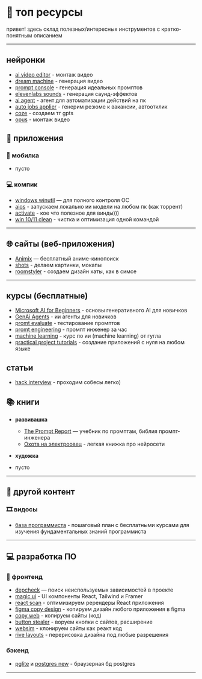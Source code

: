 # 📖 топ ресурсы

привет! здесь склад полезных/интересных инструментов с кратко-понятным описанием

---

## нейронки
- [ai video editor](https://www.captions.ai/tools/ai-video-editor) - монтаж видео
- [dream machine](https://lumalabs.ai/dream-machine) - генерация видео
- [prompt console](https://console.anthropic.com/dashboard) - генерация идеальных промптов
- [elevenlabs sounds](https://elevenlabs.io/app/sound-effects) - генерация саунд-эффектов
- [ai agent](https://github.com/corbt/agent.exe) - агент для автоматизации действий на пк
- [auto jobs applier](https://github.com/AIHawk-FOSS/Auto_Jobs_Applier_AI_Agent) - генерим резюме к вакансии, автоотклик
- [coze](https://www.coze.com/) - создаем тг gpts
- [opus](https://www.opus.pro/clipanything) - монтаж видео

## 📱 приложения
### 📱 мобилка
- пусто

### 💻 компик
- [windows winutil](https://github.com/ChrisTitusTech/winutil) — для полного контроля ОС
- [aios](https://aios.network/) - запускаем локально ии модели на любом пк (как торрент)
- [activate](https://github.com/massgravel/Microsoft-Activation-Scripts) - кое что полезное для винды)))
- [win 10/11 clean](https://github.com/Raphire/Win11Debloat) - чистка и оптимизация одной командой

---

## 🌐 сайты (веб-приложения)
- [Animix](https://animix.lol/) — бесплатный аниме-кинопоиск
- [shots](https://shots.so/) - делаем картинки, мокапы
- [roomstyler](https://roomstyler.com/) - создаем дизайн хаты, как в симсе

---

## курсы (бесплатные)
- [Microsoft AI for Beginners](https://github.com/microsoft/generative-ai-for-beginners) - основы генеративного AI для новичков
- [GenAi Agents](https://github.com/NirDiamant/GenAI_Agents) - ии агенты для новичков
- [promt evaluate](https://github.com/anthropics/courses/tree/master/prompt_evaluations) - тестирование промптов
- [promt engineering](https://www.coursera.org/projects/prompt-engineering-with-llama-2) - промпт инженер за час
- [machine learning](https://developers.google.com/machine-learning/crash-course?hl=ru) - курс по ии (machine learning) от гугла
- [practical project tutorials](https://github.com/practical-tutorials/project-based-learning) - создание приложений с нуля на любом языке

## статьи
- [hack interview](https://betterprogramming.pub/hack-your-next-interview-with-generative-ai-fb8c8bc3cbce?gi=9a7299a04841) - проходим собесы легко)

## 📚 книги
- **развивашка**
  - [The Prompt Report](https://arxiv.org/pdf/2406.06608) — учебник по промптам, библия промпт-инженера
  - [Охота на электроовец](https://markoff.science/#book) - легкая книжка про нейросети

- **художка**
 - пусто

---

## 🎥 другой контент
### 🎞 видосы
- [база программиста](https://youtu.be/fW_imcrTA_c?si=a_EtNT3zrlsKHo5A) - пошаговый план с бесплатными курсами для изучения фундаментальных знаний программиста

---
## 💻 разработка ПО
### 🔮 фронтенд
- [depcheck](https://www.npmjs.com/package/depcheck) — поиск неиспользуемых зависимостей в проекте
- [magic ui](https://github.com/magicuidesign/magicui?tab=readme-ov-file) - UI компоненты React, Tailwind и Framer
- [react scan](https://github.com/aidenybai/react-scan) - оптимизируем ререндеры React приложения
- [figma copy design](https://www.figma.com/community/plugin/1159123024924461424/html-to-design-by-divriots-import-websites-to-figma-designs-web-html-css) - копируем дизайн любого приложения в figma
- [copy web](https://gist.github.com/markflorkowski/4269bc529324dceb2858c77b7609704c) - копируем сайты (код)
- [button stealer](https://anatolyzenkov.com/stolen-buttons/button-stealer) - воруем кнопки с сайтов, расширение
- [websim](https://websim.ai/) - клонируем сайты как реакт код
- [rive layouts](https://rive.app/blog/introducing-layouts) - перерисовка дизайна под любые разрешения

### бэкенд
- [pglite](https://pglite.dev/) и [postgres new](https://postgres.new/) - браузерная бд postgres

---
